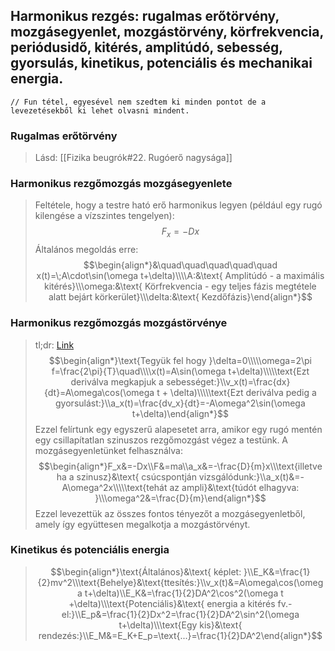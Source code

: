## Harmonikus rezgés: rugalmas erőtörvény, mozgásegyenlet, mozgástörvény, körfrekvencia, periódusidő, kitérés, amplitúdó, sebesség, gyorsulás, kinetikus, potenciális és mechanikai energia.

`// Fun tétel, egyesével nem szedtem ki minden pontot de a levezetésekből ki lehet olvasni mindent.`

### Rugalmas erőtörvény
>Lásd: [[Fizika beugrók#22. Rugóerő nagysága]]

### Harmonikus rezgőmozgás mozgásegyenlete
>Feltétele, hogy a testre ható erő harmonikus legyen (például egy rugó kilengése a vízszintes tengelyen):
>$$F_x=-Dx$$
>Általános megoldás erre:
>$$\begin{align*}&\quad\quad\quad\quad\quad x(t)=\;A\cdot\sin(\omega t+\delta)\\\\A:&\text{ Amplitúdó - a maximális kitérés}\\\omega:&\text{ Körfrekvencia - egy teljes fázis megtétele alatt bejárt körkerület}\\\delta:&\text{ Kezdőfázis}\end{align*}$$

### Harmonikus rezgőmozgás mozgástörvénye
>tl;dr: <a href="https://chat.openai.com/share/6f2bebf0-6e8c-4299-b05b-b800d61a2987">Link</a>
>$$\begin{align*}\text{Tegyük fel hogy }\delta=0\\\\\omega=2\pi f=\frac{2\pi}{T}\quad\\\\x(t)=A\sin(\omega t+\delta)\\\\\text{Ezt deriválva megkapjuk a sebességet:}\\v_x(t)=\frac{dx}{dt}=A\omega\cos(\omega t + \delta)\\\\\text{Ezt deriválva pedig a gyorsulást:}\\a_x(t)=\frac{dv_x}{dt}=-A\omega^2\sin(\omega t+\delta)\end{align*}$$
>Ezzel felírtunk egy egyszerű alapesetet arra, amikor egy rugó mentén egy csillapítatlan szinuszos rezgőmozgást végez a testünk.
>A mozgásegyenletünket felhasználva:
>$$\begin{align*}F_x&=-Dx\\F&=ma\\a_x&=-\frac{D}{m}x\\\text{illetve ha a szinusz}&\text{ csúcspontján vizsgálódunk:}\\a_x(t)&=-A\omega^2x\\\\\text{tehát az ampli}&\text{túdót elhagyva: }\\\omega^2&=\frac{D}{m}\end{align*}$$
>Ezzel levezettük az összes fontos tényezőt a mozgásegyenletből, amely így együttesen megalkotja a mozgástörvényt.

### Kinetikus és potenciális energia
>$$\begin{align*}\text{Általános}&\text{ képlet: }\\E_K&=\frac{1}{2}mv^2\\\text{Behelye}&\text{ttesítés:}\\v_x(t)&=A\omega\cos(\omega t+\delta)\\E_K&=\frac{1}{2}DA^2\cos^2(\omega t +\delta)\\\text{Potenciális}&\text{ energia a kitérés fv.-el:}\\E_p&=\frac{1}{2}Dx^2=\frac{1}{2}DA^2\sin^2(\omega t+\delta)\\\text{Egy kis}&\text{ rendezés:}\\E_M&=E_K+E_p=\text{...}=\frac{1}{2}DA^2\end{align*}$$
